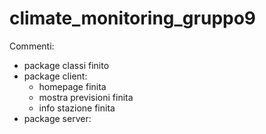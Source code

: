# climate_monitoring_gruppo9

Commenti:
- package classi finito
- package client:
    - homepage finita
    - mostra previsioni finita
    - info stazione finita
- package server:

